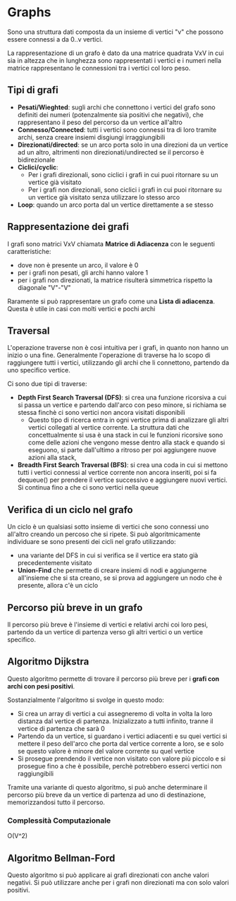 # Graphs

Sono una struttura dati composta da un insieme di vertici "v" che possono essere connessi a da 0..v vertici.

La rappresentazione di un grafo è dato da una matrice quadrata VxV in cui sia in altezza che in lunghezza sono rappresentati i vertici e i numeri nella matrice rappresentano le connessioni tra i vertici col loro peso.

## Tipi di grafi

- **Pesati/Wieghted**: sugli archi che connettono i vertici del grafo sono definiti dei numeri (potenzalmente sia positivi che negativi), che rappresentano il peso del percorso da un vertice all'altro
- **Connesso/Connected**: tutti i vertici sono connessi tra di loro tramite archi, senza creare insiemi disgiungi irraggiungibili
- **Direzionati/directed**: se un arco porta solo in una direzioni da un vertice ad un altro, altrimenti non direzionati/undirected se il percorso è bidirezionale
- **Ciclici/cyclic**:
  - Per i grafi direzionali, sono ciclici i grafi in cui puoi ritornare su un vertice già visitato
  - Per i grafi non direzionali, sono ciclici i grafi in cui puoi ritornare su un vertice già visitato senza utilizzare lo stesso arco
- **Loop**: quando un arco porta dal un vertice direttamente a se stesso

## Rappresentazione dei grafi

I grafi sono matrici VxV chiamata **Matrice di Adiacenza** con le seguenti caratteristiche:

- dove non è presente un arco, il valore è 0
- per i grafi non pesati, gli archi hanno valore 1
- per i grafi non direzionati, la matrice risulterà simmetrica rispetto la diagonale "V"-"V"

Raramente si può rappresentare un grafo come una **Lista di adiacenza**. Questa è utile in casi con molti vertici e pochi archi

## Traversal

L'operazione traverse non è cosi intuitiva per i grafi, in quanto non hanno un inizio o una fine. Generalmente l'operazione di traverse ha lo scopo di raggiungere tutti i vertici, utilizzando gli archi che li connettono, partendo da uno specifico vertice.

Ci sono due tipi di traverse:

- **Depth First Search Traversal (DFS)**: si crea una funzione ricorsiva a cui si passa un vertice e partendo dall'arco con peso minore, si richiama se stessa finchè ci sono vertici non ancora visitati disponibili
  - Questo tipo di ricerca entra in ogni vertice prima di analizzare gli altri vertici collegati al vertice corrente. La struttura dati che concettualmente si usa è una stack in cui le funzioni ricorsive sono come delle azioni che vengono messe dentro alla stack e quando si eseguono, si parte dall'ultimo a ritroso per poi aggiungere nuove azioni alla stack,
- **Breadth First Search Traversal (BFS)**: si crea una coda in cui si mettono tutti i vertici connessi al vertice corrente non ancora inseriti, poi si fa dequeue() per prendere il vertice successivo e aggiungere nuovi vertici. Si continua fino a che ci sono vertici nella queue

## Verifica di un ciclo nel grafo

Un ciclo è un qualsiasi sotto insieme di vertici che sono connessi uno all'altro creando un percoso che si ripete.
Si può algoritmicamente individuare se sono presenti dei cicli nel grafo utilizzando:

- una variante del DFS in cui si verifica se il vertice era stato già precedentemente visitato
- **Union-Find** che permette di creare insiemi di nodi e aggiungerne all'insieme che si sta creano, se si prova ad aggiungere un nodo che è presente, allora c'è un ciclo

## Percorso più breve in un grafo

Il percorso più breve è l'insieme di vertici e relativi archi coi loro pesi, partendo da un vertice di partenza verso gli altri vertici o un vertice specifico.

## Algoritmo Dijkstra

Questo algoritmo permette di trovare il percorso più breve per i **grafi con archi con pesi positivi**.

Sostanzialmente l'algoritmo si svolge in questo modo:

- Si crea un array di vertici a cui assegneremo di volta in volta la loro distanza dal vertice di partenza. Inizializzato a tutti infinito, tranne il vertice di partenza che sarà 0
- Partendo da un vertice, si guardano i vertici adiacenti e su quei vertici si mettere il peso dell'arco che porta dal vertice corrente a loro, se e solo se questo valore è minore del valore corrente su quel vertice
- Si prosegue prendendo il vertice non visitato con valore più piccolo e si prosegue fino a che è possibile, perchè potrebbero esserci vertici non raggiungibili

Tramite una variante di questo algoritmo, si può anche determinare il percorso più breve da un vertice di partenza ad uno di destinazione, memorizzandosi tutto il percorso.

### Complessità Computazionale

O(V^2)

## Algoritmo Bellman-Ford

Questo algoritmo si può applicare ai grafi direzionati con anche valori negativi. Si può utilizzare anche per i grafi non direzionati ma con solo valori positivi.
